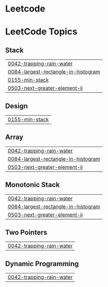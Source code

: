 # Leetcode
<!---LeetCode Topics Start-->
# LeetCode Topics
## Stack
|  |
| ------- |
| [0042-trapping-rain-water](https://github.com/loki-l1/Leetcode/tree/master/0042-trapping-rain-water) |
| [0084-largest-rectangle-in-histogram](https://github.com/loki-l1/Leetcode/tree/master/0084-largest-rectangle-in-histogram) |
| [0155-min-stack](https://github.com/loki-l1/Leetcode/tree/master/0155-min-stack) |
| [0503-next-greater-element-ii](https://github.com/loki-l1/Leetcode/tree/master/0503-next-greater-element-ii) |
## Design
|  |
| ------- |
| [0155-min-stack](https://github.com/loki-l1/Leetcode/tree/master/0155-min-stack) |
## Array
|  |
| ------- |
| [0042-trapping-rain-water](https://github.com/loki-l1/Leetcode/tree/master/0042-trapping-rain-water) |
| [0084-largest-rectangle-in-histogram](https://github.com/loki-l1/Leetcode/tree/master/0084-largest-rectangle-in-histogram) |
| [0503-next-greater-element-ii](https://github.com/loki-l1/Leetcode/tree/master/0503-next-greater-element-ii) |
## Monotonic Stack
|  |
| ------- |
| [0042-trapping-rain-water](https://github.com/loki-l1/Leetcode/tree/master/0042-trapping-rain-water) |
| [0084-largest-rectangle-in-histogram](https://github.com/loki-l1/Leetcode/tree/master/0084-largest-rectangle-in-histogram) |
| [0503-next-greater-element-ii](https://github.com/loki-l1/Leetcode/tree/master/0503-next-greater-element-ii) |
## Two Pointers
|  |
| ------- |
| [0042-trapping-rain-water](https://github.com/loki-l1/Leetcode/tree/master/0042-trapping-rain-water) |
## Dynamic Programming
|  |
| ------- |
| [0042-trapping-rain-water](https://github.com/loki-l1/Leetcode/tree/master/0042-trapping-rain-water) |
<!---LeetCode Topics End-->